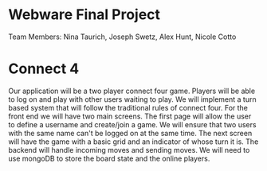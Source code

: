 Webware Final Project 
===

Team Members: Nina Taurich, Joseph Swetz, Alex Hunt, Nicole Cotto

# Connect 4 
  Our application will be a two player connect four game. Players will be able to log on and play with other users waiting to play. We will implement a turn based system that will follow the traditional rules of connect four. For the front end we will have two main screens. The first page will allow the user to define a username and create/join a game. We will ensure that two users with the same name can't be logged on at the same time. The next screen will have the game with a basic grid and an indicator of whose turn it is. The backend will handle incoming moves and sending moves. We will need to use mongoDB to store the board state and the online players.
